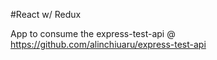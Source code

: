 #React w/ Redux

App to consume the express-test-api @ https://github.com/alinchiuaru/express-test-api